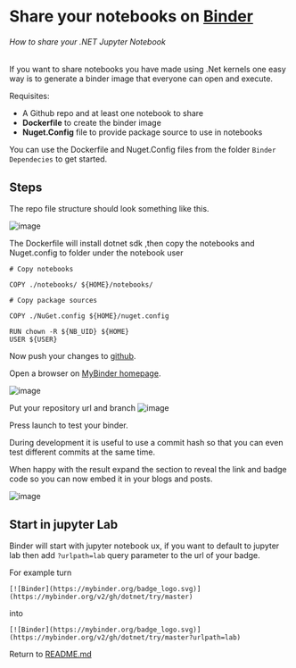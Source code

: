 # Share your notebooks on [Binder](https://mybinder.org/)

###### How to share your .NET Jupyter Notebook 
If you want to share notebooks you have made using .Net kernels one easy way is to generate a binder image that everyone can open and execute.

Requisites: 

* A Github repo and at least one notebook to share
* **Dockerfile** to create the binder image
* **Nuget.Config** file to provide package source to use in notebooks

You can use the Dockerfile and Nuget.Config files from the folder `Binder Dependecies` to get started.

## Steps


The repo file structure should look something like this.


![image](https://user-images.githubusercontent.com/375556/67017073-19137180-f0f1-11e9-9744-b5f8ec532e32.png)

The Dockerfile will install dotnet sdk
,then copy the notebooks and Nuget.config to folder under the notebook user

```docker
# Copy notebooks

COPY ./notebooks/ ${HOME}/notebooks/

# Copy package sources

COPY ./NuGet.config ${HOME}/nuget.config

RUN chown -R ${NB_UID} ${HOME}
USER ${USER}
```

Now push your changes to [github](https://github.com/).

Open a browser on [MyBinder homepage](https://mybinder.org/).

![image](https://user-images.githubusercontent.com/375556/67016428-16fce300-f0f0-11e9-98e7-d066ecb91049.png)

Put your repository url and branch
![image](https://user-images.githubusercontent.com/375556/67016633-66dbaa00-f0f0-11e9-8a6d-c7191de3142e.png)

Press launch to test your binder.

During development it is useful to use a commit hash so that you can even test different commits at the same time.

When happy with the result expand the section to reveal the link and badge code so you can now embed it in your blogs and posts.

![image](https://user-images.githubusercontent.com/375556/67016821-bd48e880-f0f0-11e9-8c79-4fc97a06741a.png)

## Start in jupyter Lab 
Binder will start with jupyter notebook ux, if you want to default to jupyter lab then add `?urlpath=lab` query parameter to the url of your badge.

For example turn

```[![Binder](https://mybinder.org/badge_logo.svg)](https://mybinder.org/v2/gh/dotnet/try/master)```

into 

```[![Binder](https://mybinder.org/badge_logo.svg)](https://mybinder.org/v2/gh/dotnet/try/master?urlpath=lab)```

Return to [README.md](README.md)
